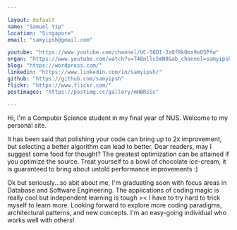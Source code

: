 ```yaml
---

layout: default
name: "Samuel Yip"
location: "Singapore"
email: "samyipsh@gmail.com"

youtube: "https://www.youtube.com/channel/UC-58DI-JzQfRkOmx9oO5Pfw"
organ: "https://www.youtube.com/watch?v=T48nllc5mN8&ab_channel=samyipsh"
blog: "https://wordpress.com/"
linkedin: "https://www.linkedin.com/in/samyipsh/"
github: "https://github.com/samyipsh"
flickr: "https://www.flickr.com/"
postimages: "https://postimg.cc/gallery/mHBRSSc"

---
```


Hi, I'm a Computer Science student in my final year of NUS. Welcome to my personal site. 

It has been said that polishing your code can bring up to 2x improvement, but selecting a better algorithm can lead to better. Dear readers, may I suggest some food for thought? The greatest optimization can be attained if you optimize the source. Treat yourself to a bowl of chocolate ice-cream, it is guaranteed to bring about untold performance improvements :)

Ok but seriously...so abit about me, I'm graduating soon with focus areas in Database and Software Engineering. The applications of coding magic is really cool but independent learning is tough >< I have to try hard to trick myself to learn more. Looking forward to explore more coding paradigms, architectural patterns, and new concepts. I'm an easy-going individual who works well with others!
